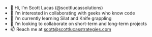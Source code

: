 - 👋  Hi, I’m Scott Lucas (@scottlucassolutions)
- 👀  I’m interested in collaborating with geeks who know code
- 🌱  I’m currently learning Silat and Knife grappling
- 💞️  I’m looking to collaborate on short-term and long-term projects
- 📫  Reach me at scott@scottlucasstrategies.com

<!---
scottlucassolutions/scottlucassolutions is a ✨ special ✨ repository because its `README.md` (this file) appears on your GitHub profile.
You can click the Preview link to take a look at your changes.
--->
